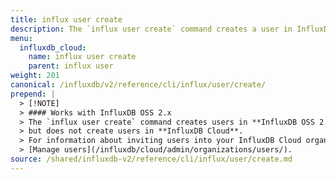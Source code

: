 ```yaml
---
title: influx user create
description: The `influx user create` command creates a user in InfluxDB OSS.
menu:
  influxdb_cloud:
    name: influx user create
    parent: influx user
weight: 201
canonical: /influxdb/v2/reference/cli/influx/user/create/
prepend: |
  > [!NOTE]
  > #### Works with InfluxDB OSS 2.x  
  > The `influx user create` command creates users in **InfluxDB OSS 2.x**,  
  > but does not create users in **InfluxDB Cloud**.  
  > For information about inviting users into your InfluxDB Cloud organization, see  
  > [Manage users](/influxdb/cloud/admin/organizations/users/).
source: /shared/influxdb-v2/reference/cli/influx/user/create.md
---
```


<!-- The content for this file is located at
// SOURCE content/shared/influxdb-v2/reference/cli/influx/user/create.md -->
